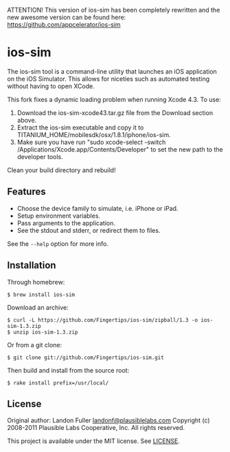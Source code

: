 ATTENTION! This version of ios-sim has been completely rewritten and the new awesome version can be found here: https://github.com/appcelerator/ios-sim

ios-sim
=======

The ios-sim tool is a command-line utility that launches an iOS application on
the iOS Simulator. This allows for niceties such as automated testing without
having to open XCode.

This fork fixes a dynamic loading problem when running Xcode 4.3.  To use:

1. Download the ios-sim-xcode43.tar.gz file from the Download section above.
2. Extract the ios-sim executable and copy it to TITANIUM_HOME/mobilesdk/osx/1.8.1/iphone/ios-sim.
3. Make sure you have run "sudo xcode-select -switch /Applications/Xcode.app/Contents/Developer" to set the new path to the developer tools.

Clean your build directory and rebuild!


Features
--------

* Choose the device family to simulate, i.e. iPhone or iPad.
* Setup environment variables.
* Pass arguments to the application.
* See the stdout and stderr, or redirect them to files.

See the `--help` option for more info.

Installation
------------

Through homebrew:

    $ brew install ios-sim

Download an archive:

    $ curl -L https://github.com/Fingertips/ios-sim/zipball/1.3 -o ios-sim-1.3.zip
    $ unzip ios-sim-1.3.zip

Or from a git clone:

    $ git clone git://github.com/Fingertips/ios-sim.git

Then build and install from the source root:

    $ rake install prefix=/usr/local/

License
-------

Original author: Landon Fuller <landonf@plausiblelabs.com>
Copyright (c) 2008-2011 Plausible Labs Cooperative, Inc.
All rights reserved.

This project is available under the MIT license. See [LICENSE][license].

[license]: https://github.com/Fingertips/ios-sim/blob/master/LICENSE

